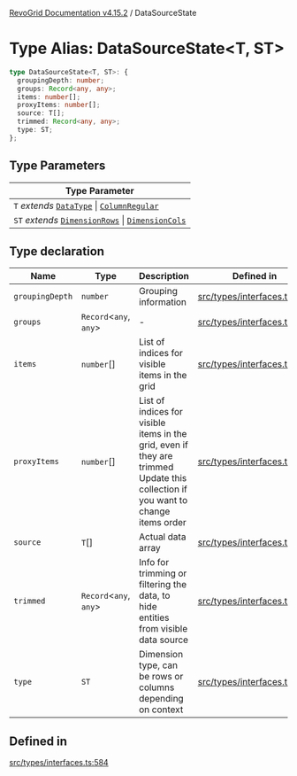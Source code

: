 [RevoGrid Documentation v4.15.2](README.md) / DataSourceState

# Type Alias: DataSourceState\<T, ST\>

```ts
type DataSourceState<T, ST>: {
  groupingDepth: number;
  groups: Record<any, any>;
  items: number[];
  proxyItems: number[];
  source: T[];
  trimmed: Record<any, any>;
  type: ST;
};
```

## Type Parameters

| Type Parameter |
| ------ |
| `T` *extends* [`DataType`](TypeAlias.DataType.md) \| [`ColumnRegular`](Interface.ColumnRegular.md) |
| `ST` *extends* [`DimensionRows`](TypeAlias.DimensionRows.md) \| [`DimensionCols`](TypeAlias.DimensionCols.md) |

## Type declaration

| Name | Type | Description | Defined in |
| ------ | ------ | ------ | ------ |
| `groupingDepth` | `number` | Grouping information | [src/types/interfaces.ts:604](https://github.com/revolist/revogrid/blob/30cfedca97f5b42c948bd2668fa87c350d2411bd/src/types/interfaces.ts#L604) |
| `groups` | `Record`\<`any`, `any`\> | - | [src/types/interfaces.ts:605](https://github.com/revolist/revogrid/blob/30cfedca97f5b42c948bd2668fa87c350d2411bd/src/types/interfaces.ts#L605) |
| `items` | `number`[] | List of indices for visible items in the grid | [src/types/interfaces.ts:591](https://github.com/revolist/revogrid/blob/30cfedca97f5b42c948bd2668fa87c350d2411bd/src/types/interfaces.ts#L591) |
| `proxyItems` | `number`[] | List of indices for visible items in the grid, even if they are trimmed Update this collection if you want to change items order | [src/types/interfaces.ts:596](https://github.com/revolist/revogrid/blob/30cfedca97f5b42c948bd2668fa87c350d2411bd/src/types/interfaces.ts#L596) |
| `source` | `T`[] | Actual data array | [src/types/interfaces.ts:600](https://github.com/revolist/revogrid/blob/30cfedca97f5b42c948bd2668fa87c350d2411bd/src/types/interfaces.ts#L600) |
| `trimmed` | `Record`\<`any`, `any`\> | Info for trimming or filtering the data, to hide entities from visible data source | [src/types/interfaces.ts:613](https://github.com/revolist/revogrid/blob/30cfedca97f5b42c948bd2668fa87c350d2411bd/src/types/interfaces.ts#L613) |
| `type` | `ST` | Dimension type, can be rows or columns depending on context | [src/types/interfaces.ts:609](https://github.com/revolist/revogrid/blob/30cfedca97f5b42c948bd2668fa87c350d2411bd/src/types/interfaces.ts#L609) |

## Defined in

[src/types/interfaces.ts:584](https://github.com/revolist/revogrid/blob/30cfedca97f5b42c948bd2668fa87c350d2411bd/src/types/interfaces.ts#L584)
